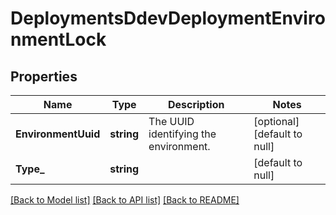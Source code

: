 # DeploymentsDdevDeploymentEnvironmentLock

## Properties
Name | Type | Description | Notes
------------ | ------------- | ------------- | -------------
**EnvironmentUuid** | **string** | The UUID identifying the environment. | [optional] [default to null]
**Type_** | **string** |  | [default to null]

[[Back to Model list]](../README.md#documentation-for-models) [[Back to API list]](../README.md#documentation-for-api-endpoints) [[Back to README]](../README.md)


